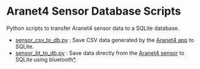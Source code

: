 # Aranet4 Sensor Database Scripts #

Python scripts to transfer Aranet4 sensor data to a SQLite database.

- [sensor_csv_to_db.py](https://github.com/idiotandrobot/aranet4/blob/main/sensor_csv_to_db.py) :
  Save CSV data generated by the [Aranet4 app](https://aranet.com/products/app/) to SQLite.
- [sensor_bt_to_db.py](https://github.com/idiotandrobot/aranet4/blob/main/sensor_bt_to_db.py) :
  Save data directly from the [Aranet4 sensor](https://aranet.com/products/aranet4/) to SQLite using bluetooth[*][1].

[1]: https://idiotandrobot.com/blog/notes/aranet4-to-raspi/ "Based on: Saving Aranet4 data to Raspberry Pi"
